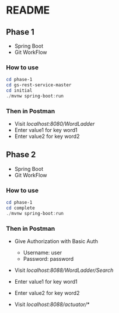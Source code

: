 # README

## Phase 1

- Spring Boot
- Git WorkFlow

### How to use

```powershell
cd phase-1
cd gs-rest-service-master
cd initial
./mvnw spring-boot:run
```

### Then in Postman

- Visit *localhost:8080/WordLadder*
- Enter value1 for key word1
- Enter value2 for key word2

## Phase 2

- Spring Boot
- Git WorkFlow

### How to use

```powershell
cd phase-1
cd complete
./mvnw spring-boot:run
```

### Then in Postman

- Give Authorization with Basic Auth
  - Username: user
  - Password: password

- Visit *localhost:8088/WordLadder/Search*
- Enter value1 for key word1
- Enter value2 for key word2
- Visit *localhost:8088/actuator/\**

